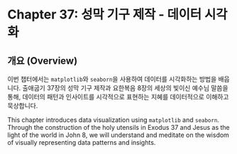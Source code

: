 # Chapter 37: 성막 기구 제작 - 데이터 시각화

## 개요 (Overview)
이번 챕터에서는 `matplotlib`와 `seaborn`을 사용하여 데이터를 시각화하는 방법을 배웁니다. 출애굽기 37장의 성막 기구 제작과 요한복음 8장의 세상의 빛이신 예수님 말씀을 통해, 데이터의 패턴과 인사이트를 시각적으로 표현하는 지혜를 데이터적으로 이해하고 묵상합니다.

This chapter introduces data visualization using `matplotlib` and `seaborn`. Through the construction of the holy utensils in Exodus 37 and Jesus as the light of the world in John 8, we will understand and meditate on the wisdom of visually representing data patterns and insights.
